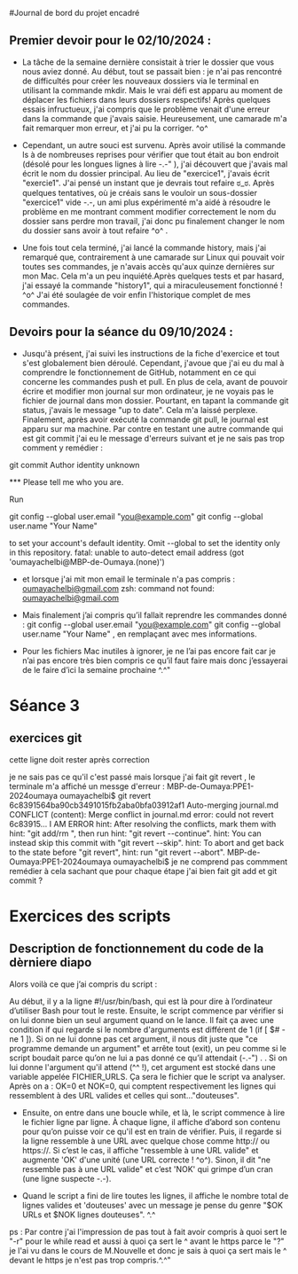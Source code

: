 #Journal de bord du projet encadré


## Premier devoir pour le 02/10/2024 :


- La tâche de la semaine dernière consistait à trier le dossier que vous nous aviez donné. Au début, tout se passait bien : je n'ai pas rencontré de difficultés pour créer les nouveaux dossiers via le terminal en utilisant la commande mkdir. Mais le vrai défi est apparu au moment de déplacer les fichiers dans leurs dossiers respectifs! Après quelques essais infructueux, j'ai compris que le problème venait d'une erreur dans la commande que j'avais saisie. Heureusement, une camarade m'a fait remarquer mon erreur, et j'ai pu la corriger. ^o^

- Cependant, un autre souci est survenu. Après avoir utilisé la commande ls à de nombreuses reprises pour vérifier que tout était au bon endroit (désolé pour les longues lignes à lire -.-" ), j'ai découvert que j'avais mal écrit le nom du dossier principal. Au lieu de "exercice1", j'avais écrit "exercie1". J'ai pensé un instant que je devrais tout refaire ಠ_ಠ. Après quelques tentatives, où je créais sans le vouloir un sous-dossier "exercice1" vide -.-, un ami plus expérimenté m'a aidé à résoudre le problème en me montrant comment modifier correctement le nom du dossier sans perdre mon travail, j'ai donc pu finalement changer le nom du dossier sans avoir à tout refaire ^o^ . 

- Une fois tout cela terminé, j'ai lancé la commande history, mais j'ai remarqué que, contrairement à une camarade sur Linux qui pouvait voir toutes ses commandes, je n'avais accès qu'aux quinze dernières sur mon Mac. Cela m'a un peu inquiété.Après quelques tests et par hasard, j'ai essayé la commande "history1", qui a miraculeusement fonctionné ! ^o^ J'ai été soulagée de voir enfin l'historique complet de mes commandes.


## Devoirs pour la séance du 09/10/2024 :


- Jusqu'à présent, j'ai suivi les instructions de la fiche d'exercice et tout s'est globalement bien déroulé. Cependant, j'avoue que j'ai eu du mal à comprendre le fonctionnement de GitHub, notamment en ce qui concerne les commandes push et pull. En plus de cela, avant de pouvoir écrire et modifier mon journal sur mon ordinateur, je ne voyais pas le fichier de journal dans mon dossier. Pourtant, en tapant la commande git status, j'avais le message "up to date". Cela m'a laissé perplexe. Finalement, après avoir exécuté la commande git pull, le journal est apparu sur ma machine. Par contre en testant une autre commande qui est git commit j'ai eu le message d'erreurs suivant et je ne sais pas trop comment y remédier : 

git commit
Author identity unknown

*** Please tell me who you are.

Run

  git config --global user.email "you@example.com"
  git config --global user.name "Your Name"

to set your account's default identity.
Omit --global to set the identity only in this repository.
fatal: unable to auto-detect email address (got 'oumayachelbi@MBP-de-Oumaya.(none)')

- et lorsque j'ai mit mon email le terminale n'a pas compris : oumayachelbi@gmail.com
zsh: command not found: oumayachelbi@gmail.com

- Mais finalement j’ai compris qu’il fallait reprendre les commandes donné : git config --global user.email "you@example.com"
  git config --global user.name "Your Name" , en remplaçant avec mes informations. 

- Pour les fichiers Mac inutiles à ignorer, je ne l’ai pas encore fait car je n’ai pas encore très bien compris ce qu’il faut faire mais donc j’essayerai de le faire d’ici la semaine prochaine  ^.^" 

# Séance 3 
## exercices git

cette ligne doit rester après correction


je ne sais pas ce qu'il c'est passé mais lorsque j'ai fait git revert , le terminale m'a affiché un messge d'erreur : MBP-de-Oumaya:PPE1-2024oumaya oumayachelbi$ git revert 6c8391564ba90cb3491015fb2aba0bfa03912af1
Auto-merging journal.md
CONFLICT (content): Merge conflict in journal.md
error: could not revert 6c83915... I AM ERROR
hint: After resolving the conflicts, mark them with
hint: "git add/rm <pathspec>", then run
hint: "git revert --continue".
hint: You can instead skip this commit with "git revert --skip".
hint: To abort and get back to the state before "git revert",
hint: run "git revert --abort".
MBP-de-Oumaya:PPE1-2024oumaya oumayachelbi$ 
je ne comprend pas commment remédier à cela sachant que pour chaque étape j'ai bien fait git add et git commit ?

# Exercices des scripts
## Description de fonctionnement du code de la dèrniere diapo

 Alors voilà ce que j’ai compris du script :

Au début, il y a la ligne #!/usr/bin/bash, qui est là pour dire à l’ordinateur d’utiliser Bash pour tout le reste. Ensuite, le script commence par vérifier si on lui donne bien un seul argument quand on le lance. Il fait ça avec une condition if qui regarde si le nombre d'arguments est différent de 1 (if [ $# -ne 1 ]). Si on ne lui donne pas cet argument, il nous dit juste que "ce programme demande un argument" et arrête tout (exit), un peu comme si le script boudait parce qu’on ne lui a pas donné ce qu’il attendait (-.-") .
.
Si on lui donne l'argument qu'il attend (^^ !), cet argument est stocké dans une variable appelée FICHIER_URLS. Ça sera le fichier que le script va analyser. Après on a : OK=0 et NOK=0, qui comptent respectivement les lignes qui ressemblent à des URL valides et celles qui sont..."douteuses".
- Ensuite, on entre dans une boucle while, et là, le script commence à lire le fichier ligne par ligne. À chaque ligne, il affiche d’abord son contenu pour qu’on puisse voir ce qu'il est en train de vérifier. Puis, il regarde si la ligne ressemble à une URL avec quelque chose comme http:// ou https://. Si c’est le cas, il affiche "ressemble à une URL valide" et augmente 'OK' d'une unité (une URL correcte ! ^o^). Sinon, il dit "ne ressemble pas à une URL valide" et c’est 'NOK' qui grimpe d’un cran (une ligne suspecte -.-).

- Quand le script a fini de lire toutes les lignes, il affiche le nombre total de lignes valides et 'douteuses' avec un message je pense du genre "$OK URLs et $NOK lignes douteuses". ^.^

ps : Par contre j'ai l'impression de pas tout à fait avoir compris à quoi sert le "-r" pour le while read et aussi à quoi ça sert le ^ avant le https parce le "?" je l'ai vu dans le cours de M.Nouvelle et donc je sais à quoi ça sert mais le ^ devant le https je n'est pas trop compris.^.^"